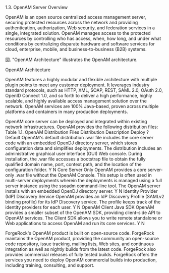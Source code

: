 
1.3. OpenAM Server Overview

OpenAM is an open source centralized access management server, securing protected resources across the network and providing authentication, authorization, Web security, and federation services in a single, integrated solution. OpenAM manages access to the protected resources by controlling who has access, when, how long, and under what conditions by centralizing disparate hardware and software services for cloud, enterprise, mobile, and business-to-business (B2B) systems.

図. "OpenAM Architecture" illustrates the OpenAM architecture.


OpenAM Architecture

OpenAM features a highly modular and flexible architecture with multiple plugin points to meet any customer deployment. It leverages industry standard protocols, such as HTTP, XML, SOAP, REST, SAML 2.0, OAuth 2.0, OpenID Connect 1.0, and so forth to deliver a high performance, highly scalable, and highly available access management solution over the network. OpenAM services are 100% Java-based, proven across multiple platforms and containers in many production deployments.

OpenAM core server can be deployed and integrated within existing network infrastructures. OpenAM provides the following distribution files:
Table 1.1. OpenAM Distribution Files
Distribution	Description	Deploy ?
Default	OpenAM's default distribution .war file includes the core server code with an embedded OpenDJ directory server, which stores configuration data and simplifies deployments. The distribution includes an administrative graphical user interface (GUI) Web console. During installation, the .war file accesses a bootstrap file to obtain the fully qualified domain name, port, context path, and the location of the configuration folder. 	Y	N
Core Server Only	OpenAM provides a core server-only .war file without the OpenAM Console. This setup is often used in multi-server deployments wherein the deployments is managed using a full server instance using the ssoadm command-line tool. The OpenAM server installs with an embedded OpenDJ directory server. 	Y	N
Identity Provider (IdP) Discovery Service	OpenAM provides an IdP Discovery Profile (SAMLv2 binding profile) for its IdP Discovery service. The profile keeps track of the identity providers for each user. 	Y	N
OpenAM Client Java SDK	OpenAM provides a smaller subset of the OpenAM SDK, providing client-side API to OpenAM services. The Client SDK allows you to write remote standalone or Web applications to access OpenAM and run its core services. 	Y	N

ForgeRock's OpenAM product is built on open-source code. ForgeRock maintains the OpenAM product, providing the community an open-source code repository, issue tracking, mailing lists, Web sites, and continuous integration as well as nightly builds from the latest code. ForgeRock also provides commercial releases of fully tested builds. ForgeRock offers the services you need to deploy OpenAM commercial builds into production, including training, consulting, and support.
